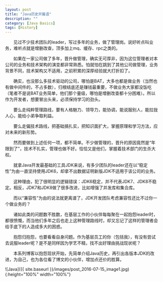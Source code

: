 ```yaml
---
layout: post
title: "Java历史开篇语"
description: ""
category: [Java Basics]
tags: [History]
---
```

<link rel="stylesheet" href="{{ site.baseurl }}/css/pygments.css">


&#160; &#160; &#160; &#160;见过不少技术团队的leader，写过多年的业务，做了管理岗。说好听点叫业务，难听点就是增删改查，顶多加上mq、缓存、rpc之类的。

&#160; &#160; &#160; &#160;如果在一家公司做了多年，晋升做管理，确实无可厚非，因为这位管理者对本公司的业务和技术架构的演变都非常熟悉。怕就怕在跳到了其他公司做管理，业务背景不同，技术架构又不适用，之前积累的深厚经验就大打折扣了。

<!-- more -->

&#160; &#160; &#160; &#160;确实，也没那么多技术驱动的公司，哪怕是BAT，大多也都是做业务（当然也有做中间件的，不占多数），归根结底还是赚钱最重要，不做业务大家都没饭吃（笔者不是说BAT业务简单，他们那个量级，哪怕是增删改查都十分困难）。所以作为开发者，想要冒出头来，必须保持学习的劲头。

&#160; &#160; &#160; &#160;要么走纯粹管理路线，要有人格魅力、领导力，能协调，能说服别人，能拉拢人心，能给小弟争取利益。

&#160; &#160; &#160; &#160;要么走偏技术路线，把基础搞扎实，把知识面扩大，掌握原理和学习方法，应对未来的新形势。

&#160; &#160; &#160; &#160;然而要做到上述任何一项，都不简单。不少做管理的，晋升的原因竟然是“年限到了”，技术不扎实，管理也做不好。恰恰又是他们，掌握着技术部门的生杀大权。

&#160; &#160; &#160; &#160;就拿Java开发最基础的工具JDK来说，有多少团队的leader还在以“稳定性”为由一直坚持使用JDK6，却拿不出数据证明新版JDK不适用于该公司的业务。

&#160; &#160; &#160; &#160;这种理由，犯了很明显的逻辑错误：JDK6稳定，并不代表JDK7、JDK8不稳定。相反，JDK7和JDK8做了很多改进，比如增强了并发库和集合库。

&#160; &#160; &#160; &#160;而以“兼容性”为由的说法就更离谱了，JDK开发团队考虑兼容性还比不过你一个做业务的？

&#160; &#160; &#160; &#160;诸如此类的问题数不胜数，在基层工作的小伙伴每每聚在一起抱怨leader时，都很愤慨，而当他们多年之后也走上这种管理路线时，却又忘记了这样的管理者会给手底下的人造成多大的困惑。

&#160; &#160; &#160; &#160;抱怨归抱怨，也要看看自身问题。作为基层员工的你（包括我），有没有尝试去说服leader呢？是不是同样因为学艺不精，找不出好理由挑战现状呢？

&#160; &#160; &#160; &#160;本系列博客以抱怨现状开始，先简单介绍Java历史，再引出各版本JDK的改进，为自己，也为各位看了博文的小伙伴，增加点还价的胜算。

![Java]({{ site.baseurl }}/images/post_2016-07-15_image1.jpg){:height="100%" width="100%"}

